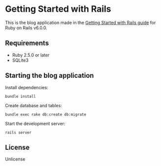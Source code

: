 # Getting Started with Rails

This is the blog application made in the [Getting Started with Rails guide](https://guides.rubyonrails.org/v6.0.0/getting_started.html)
for Ruby on Rails v6.0.0.

## Requirements

- Ruby 2.5.0 or later
- SQLite3

## Starting the blog application

Install dependencies:
```
bundle install
```

Create database and tables:
```
bundle exec rake db:create db:migrate
```

Start the development server:
```
rails server
```

## License

Unlicense
